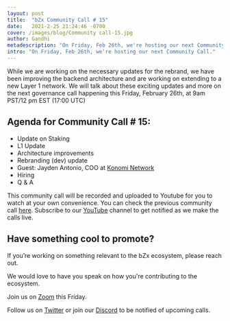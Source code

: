 ```yaml
---
layout: post
title:  "bZx Community Call # 15"
date:   2021-2-25 21:24:46 -0700
cover: /images/blog/Community call-15.jpg
author: Gandhi
metadescription: "On Friday, Feb 26th, we're hosting our next Community Call."
intro: "On Friday, Feb 26th, we're hosting our next Community Call."
---
```


While we are working on the necessary updates for the rebrand, we have been improving the backend architecture and are working on extending to a new Layer 1 network. We will talk about these exciting updates and more on the next governance call happening this Friday, February 26th, at 9am PST/12 pm EST (17:00 UTC)


## Agenda for Community Call # 15:

- Update on Staking
- L1 Update
- Architecture improvements
- Rebranding (dev) update
- Guest: Jayden Antonio, COO at [Konomi Network](konomi.network)
- Hiring
- Q & A



This community call will be recorded and uploaded to Youtube for you to watch at your own convenience. You can check the previous community call [here](https://youtu.be/q8ODP-SkIbk). Subscribe to our [YouTube](https://www.youtube.com/channel/UCc9PZUDy2IMs5j0DcOq3egQ) channel to get notified as we make the calls live.



## Have something cool to promote?

If you’re working on something relevant to the bZx ecosystem, please reach out.

We would love to have you speak on how you're contributing to the ecosystem.

Join us on [Zoom](https://zoom.us/j/97332777369) this Friday.

Follow us on [Twitter](https://twitter.com/bzxHQ) or join our [Discord](https://bzx.network/discord) to be notified of upcoming calls.
